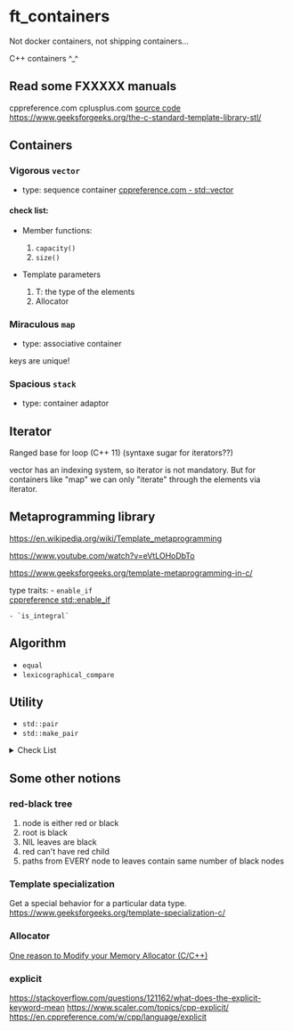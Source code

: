 ft_containers
=================================================================================

Not docker containers, not shipping containers...

C++ containers ^_^

Read some FXXXXX manuals
---------------------------------------------------------------------------------
cppreference.com
cplusplus.com
[source code](https://gcc.gnu.org/onlinedocs/libstdc++/libstdc++-html-USERS-4.3/dir_ebf49eb3e0a16d88a5bbb918d2e540b4.html)
https://www.geeksforgeeks.org/the-c-standard-template-library-stl/


Containers
---------------------------------------------------------------------------------

### Vigorous `vector`
- type: sequence container
[cppreference.com - std::vector](https://en.cppreference.com/w/cpp/container/vector)

#### check list:

- Member functions:
	1. `capacity()`
	2. `size()`

- Template parameters
	1. T: the type of the elements
	2. Allocator


### Miraculous `map`
- type: associative container

keys are unique!

### Spacious `stack`
- type: container adaptor

Iterator
---------------------------------------------------------------------------------
Ranged base for loop (C++ 11)
(syntaxe sugar for iterators??)

vector has an indexing system, so iterator is not mandatory.
But for containers like "map" we can only "iterate" through the elements via iterator.


Metaprogramming library
---------------------------------------------------------------------------------
https://en.wikipedia.org/wiki/Template_metaprogramming

https://www.youtube.com/watch?v=eVtLOHoDbTo

https://www.geeksforgeeks.org/template-metaprogramming-in-c/


type traits:
	- `enable_if`  
		[cppreference std::enable_if](https://en.cppreference.com/w/cpp/types/enable_if)  

	- `is_integral`  


Algorithm
---------------------------------------------------------------------------------

- `equal`
- `lexicographical_compare`


Utility
---------------------------------------------------------------------------------
- `std::pair`  
- `std::make_pair`  

<details>
<summary>Check List</summary>
	
- [ ] pair()  
- [ ] pair( const T1 &X, const T2 &Y)  
- [ ] template< class U1, class U2> pair( const pair<U1, U2> & p)  
- [ ] pair(const pair& p) = default  
	
</details>


Some other notions
--------------------------------------------------------------------------------- 
### red-black tree
1. node is either red or black  
2. root is black  
3. NIL leaves are black  
4. red can't have red child  
5. paths from EVERY node to leaves contain same number of black nodes  

### Template specialization
Get a special behavior for a particular data type.
https://www.geeksforgeeks.org/template-specialization-c/

### Allocator
[One reason to Modify your Memory Allocator (C/C++)](https://www.youtube.com/watch?v=RoVD6zlftF0)

### explicit
https://stackoverflow.com/questions/121162/what-does-the-explicit-keyword-mean
https://www.scaler.com/topics/cpp-explicit/
https://en.cppreference.com/w/cpp/language/explicit
